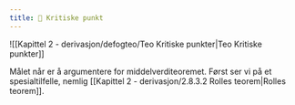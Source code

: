 ```yaml
---
title: 📄 Kritiske punkt
---
```

![[Kapittel 2 - derivasjon/defogteo/Teo Kritiske punkter|Teo Kritiske punkter]]


Målet når er å argumentere for middelverditeoremet. Først ser vi på et spesialtilfelle, nemlig [[Kapittel 2 - derivasjon/2.8.3.2 Rolles teorem|Rolles teorem]].